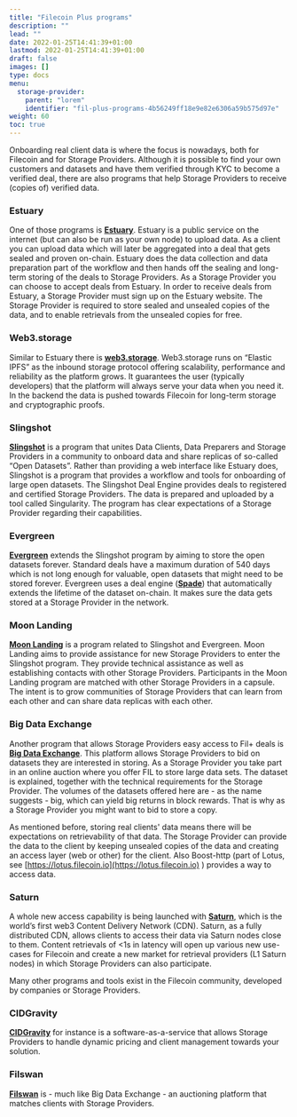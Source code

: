 ```yaml
---
title: "Filecoin Plus programs"
description: ""
lead: ""
date: 2022-01-25T14:41:39+01:00
lastmod: 2022-01-25T14:41:39+01:00
draft: false
images: []
type: docs
menu:
  storage-provider:
    parent: "lorem"
    identifier: "fil-plus-programs-4b56249ff18e9e82e6306a59b575d97e"
weight: 60
toc: true
---
```


Onboarding real client data is where the focus is nowadays, both for Filecoin and for Storage Providers. Although it is possible to find your own customers and datasets and have them verified through KYC to become a verified deal, there are also programs that help Storage Providers to receive (copies of) verified data.

### Estuary

One of those programs is **[Estuary](http://estuary.tech)**. Estuary is a public service on the internet (but can also be run as your own node) to upload data. As a client you can upload data which will later be aggregated into a deal that gets sealed and proven on-chain. Estuary does the data collection and data preparation part of the workflow and then hands off the sealing and long-term storing of the deals to Storage Providers. As a Storage Provider you can choose to accept deals from Estuary.  In order to receive deals from Estuary, a Storage Provider must sign up on the Estuary website. The Storage Provider is required to store sealed and unsealed copies of the data, and to enable retrievals from the unsealed copies for free.

### Web3.storage

Similar to Estuary there is **[web3.storage](http://web3.storage)**. Web3.storage runs on “Elastic IPFS” as the inbound storage protocol offering scalability, performance and reliability as the platform grows. It guarantees the user (typically developers) that the platform will always serve your data when you need it. In the backend the data is pushed towards Filecoin for long-term storage and cryptographic proofs.

### Slingshot

**[Slingshot](https://slingshot.filecoin.io)** is a program that unites Data Clients, Data Preparers and Storage Providers in a community to onboard data and share replicas of so-called “Open Datasets”. Rather than providing a web interface like Estuary does, Slingshot is a program that provides a workflow and tools for onboarding of large open datasets. The Slingshot Deal Engine provides deals to registered and certified Storage Providers. The data is prepared and uploaded by a tool called Singularity. The program has clear expectations of a Storage Provider regarding their capabilities.

### Evergreen

**[Evergreen](https://evergreen.filecoin.io/)** extends the Slingshot program by aiming to store the open datasets forever. Standard deals have a maximum duration of 540 days which is not long enough for valuable, open datasets that might need to be stored forever. Evergreen uses a deal engine (**[Spade](https://github.com/ribasushi/spade)**) that automatically extends the lifetime of the dataset on-chain. It makes sure the data gets stored at a Storage Provider in the network.

### Moon Landing

**[Moon Landing](https://moon-landing.io)** is a program related to Slingshot and Evergreen. Moon Landing aims to provide assistance for new Storage Providers to enter the Slingshot program. They provide technical assistance as well as establishing contacts with other Storage Providers. Participants in the Moon Landing program are matched with other Storage Providers in a capsule. The intent is to grow communities of Storage Providers that can learn from each other and can share data replicas with each other.

### Big Data Exchange

Another program that allows Storage Providers easy access to Fil+ deals is **[Big Data Exchange](https://bigd.exchange)**. This platform allows Storage Providers to bid on datasets they are interested in storing. As a Storage Provider you take part in an online auction where you offer FIL to store large data sets. The dataset is explained, together with the technical requirements for the Storage Provider. The volumes of the datasets offered here are - as the name suggests - big, which can yield big returns in block rewards. That is why as a Storage Provider you might want to bid to store a copy.

As mentioned before, storing real clients' data means there will be expectations on retrievability of that data. The Storage Provider can provide the data to the client by keeping unsealed copies of the data and creating an access layer (web or other) for the client. Also Boost-http (part of Lotus, see [https://lotus.filecoin.io](https://lotus.filecoin.io) ) provides a way to access data.

### Saturn

A whole new access capability is being launched with **[Saturn](https://strn.network)**, which is the world’s first web3 Content Delivery Network (CDN). Saturn, as a fully distributed CDN, allows clients to access their data via Saturn nodes close to them. Content retrievals of <1s in latency will open up various new use-cases for Filecoin and create a new market for retrieval providers (L1 Saturn nodes) in which Storage Providers can also participate.

Many other programs and tools exist in the Filecoin community, developed by companies or Storage Providers.

### CIDGravity

**[CIDGravity](https://www.cidgravity.com/)** for instance is a software-as-a-service that allows Storage Providers to handle dynamic pricing and client management towards your solution.

### Filswan

**[Filswan](https://www.filswan.com/homepage)** is - much like Big Data Exchange - an auctioning platform that matches clients with Storage Providers.
